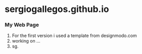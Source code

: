 # sergiogallegos.github.io

### My Web Page
1. For the first version i used a template from designmodo.com
1. working on ...
1. sg.
